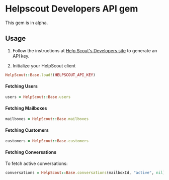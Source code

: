 # Helpscout Developers API gem

This gem is in alpha.

## Usage

1. Follow the instructions at [Help Scout's Developers site](http://developer.helpscout.net/) to generate an API key.

2. Initialize your HelpScout client

```ruby
HelpScout::Base.load!(HELPSCOUT_API_KEY)
```

#### Fetching Users

```ruby
users = HelpScout::Base.users
```

#### Fetching Mailboxes

```ruby
mailboxes = HelpScout::Base.mailboxes
```

#### Fetching Customers

```ruby
customers = HelpScout::Base.customers
```

#### Fetching Conversations

To fetch active conversations:

```ruby
conversations = HelpScout::Base.conversations(mailboxId, "active", nil)
```

